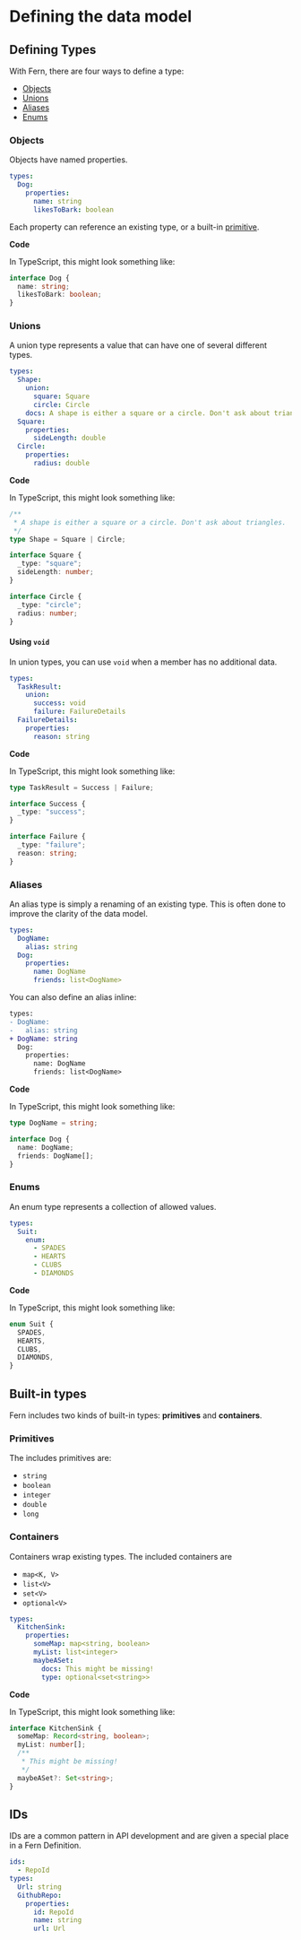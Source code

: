 # Defining the data model

## Defining Types

With Fern, there are four ways to define a type:

- [Objects](#objects)
- [Unions](#objects)
- [Aliases](#aliases)
- [Enums](#enums)

### Objects

Objects have named properties.

```yaml
types:
  Dog:
    properties:
      name: string
      likesToBark: boolean
```

Each property can reference an existing type, or a built-in [primitive](#primitives).

**Code**

In TypeScript, this might look something like:

```ts
interface Dog {
  name: string;
  likesToBark: boolean;
}
```

### Unions

A union type represents a value that can have one of several different types.

```yaml
types:
  Shape:
    union:
      square: Square
      circle: Circle
    docs: A shape is either a square or a circle. Don't ask about triangles.
  Square:
    properties:
      sideLength: double
  Circle:
    properties:
      radius: double
```

**Code**

In TypeScript, this might look something like:

```ts
/**
 * A shape is either a square or a circle. Don't ask about triangles.
 */
type Shape = Square | Circle;

interface Square {
  _type: "square";
  sideLength: number;
}

interface Circle {
  _type: "circle";
  radius: number;
}
```

#### Using `void`

In union types, you can use `void` when a member has no additional data.

```yaml
types:
  TaskResult:
    union:
      success: void
      failure: FailureDetails
  FailureDetails:
    properties:
      reason: string
```

**Code**

In TypeScript, this might look something like:

```ts
type TaskResult = Success | Failure;

interface Success {
  _type: "success";
}

interface Failure {
  _type: "failure";
  reason: string;
}
```

### Aliases

An alias type is simply a renaming of an existing type. This is often done to improve the clarity of the data model.

```yaml
types:
  DogName:
    alias: string
  Dog:
    properties:
      name: DogName
      friends: list<DogName>
```

You can also define an alias inline:

```diff diff-highlight
types:
- DogName:
-   alias: string
+ DogName: string
  Dog:
    properties:
      name: DogName
      friends: list<DogName>
```

**Code**

In TypeScript, this might look something like:

```ts
type DogName = string;

interface Dog {
  name: DogName;
  friends: DogName[];
}
```

### Enums

An enum type represents a collection of allowed values.

```yaml
types:
  Suit:
    enum:
      - SPADES
      - HEARTS
      - CLUBS
      - DIAMONDS
```

**Code**

In TypeScript, this might look something like:

```ts
enum Suit {
  SPADES,
  HEARTS,
  CLUBS,
  DIAMONDS,
}
```

## Built-in types

Fern includes two kinds of built-in types: **primitives** and **containers**.

### Primitives

The includes primitives are:

- `string`
- `boolean`
- `integer`
- `double`
- `long`

### Containers

Containers wrap existing types. The included containers are

- `map<K, V>`
- `list<V>`
- `set<V>`
- `optional<V>`

```yml
types:
  KitchenSink:
    properties:
      someMap: map<string, boolean>
      myList: list<integer>
      maybeASet:
        docs: This might be missing!
        type: optional<set<string>>
```

**Code**

In TypeScript, this might look something like:

```ts
interface KitchenSink {
  someMap: Record<string, boolean>;
  myList: number[];
  /**
   * This might be missing!
   */
  maybeASet?: Set<string>;
}
```

## IDs

IDs are a common pattern in API development and are given a special place in a Fern Definition.

```yaml
ids:
  - RepoId
types:
  Url: string
  GithubRepo:
    properties:
      id: RepoId
      name: string
      url: Url
```
